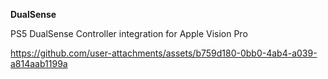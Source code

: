 **DualSense**

PS5 DualSense Controller integration for Apple Vision Pro

https://github.com/user-attachments/assets/b759d180-0bb0-4ab4-a039-a814aab1199a
